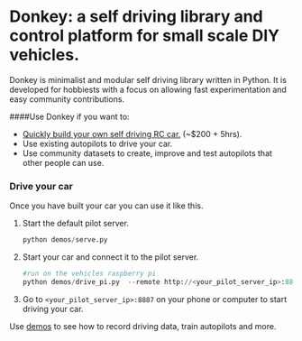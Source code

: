 # Donkey: a self driving library and control platform for small scale DIY vehicles. 

Donkey is minimalist and modular self driving library written in Python. It is developed for hobbiests with a focus on allowing fast experimentation and easy community contributions.  

####Use Donkey if you want to:
* [Quickly build your own self driving RC car.](docs/01-build_a_car.md) (~$200 + 5hrs).
* Use existing autopilots to drive your car.
* Use community datasets to create, improve and test autopilots that other people can use.  


### Drive your car
Once you have built your car you can use it like this.

1. Start the default pilot server. 
	```python
	python demos/serve.py
	```
2. Start your car and connect it to the pilot server.
	```python
	#run on the vehicles raspberry pi
	python demos/drive_pi.py  --remote http://<your_pilot_server_ip>:8887
	```
3. Go to `<your_pilot_server_ip>:8887` on your phone or computer to start driving your car. 

 Use [demos](demos) to see how to record driving data, train autopilots and more.
 





